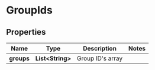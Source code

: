 
# GroupIds

## Properties
Name | Type | Description | Notes
------------ | ------------- | ------------- | -------------
**groups** | **List&lt;String&gt;** | Group ID&#39;s array | 



